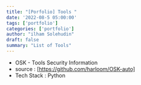 ```yaml
---
title: "[Porfolio] Tools "
date: '2022-08-5 05:00:00'
tags: ['portfolio']
categories: ['portfolio']
author: "ilham Solehudin"
draft: false
summary: "List of Tools"
---
```


* OSK - Tools Security Information
* source : [https://github.com/harloom/OSK-auto]
* Tech Stack : Python